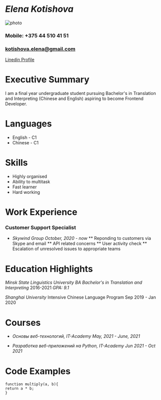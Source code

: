 # *Elena Kotishova*
![photo](https://media-exp1.licdn.com/dms/image/D4D03AQHTz8QCg-7_pA/profile-displayphoto-shrink_800_800/0/1630501445743?e=1646265600&v=beta&t=_Owkjs5QG0ccYO9RJpqCbdTQokg5ngSYvLLCIjlQ91Q)

### Mobile: +375 44 510 41 51
### kotishova.elena@gmail.com
[Linedin Profile](https://www.linkedin.com/in/kotishovaelena/)


# Executive Summary
I am a final year undergraduate student pursuing Bachelor's in Translation and Interpreting (Chinese and English) aspiring to become Frontend Developer.

# Languages
* English - C1
* Chinese - C1

# Skills
* Highly organised
* Ability to multitask
* Fast learner
* Hard working

# Work Experience
### Customer Support Specialist
* *Skywind Group* _October, 2020 - now_
** Reponding to customers via Skype and email
** API related concerns
** User activity check
** Escalation of unresolved issues to appropriate teams

# Education Highlights
*Minsk State Linguistics University*
_BA Bachelor's in Translation and Interpreting_
2016-2021
*GPA: 9.1*

*Shanghai University*
Intensive Chinese Language Program
Sep 2019 - Jan 2020

# Courses

* *Основы веб-технологий, IT-Academy*
_May, 2021 - June, 2021_

* *Разработка веб-приложений на Python, IT-Academy*
_Jun 2021 - Oct 2021_

# Code Examples
```
function multiply(a, b){
return a * b;
}
```